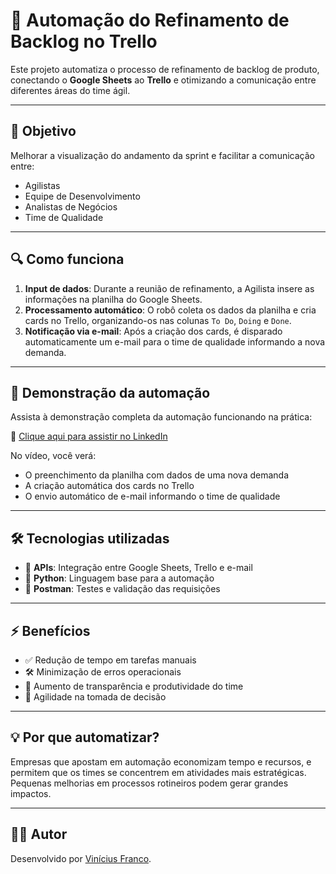 # 🚀 Automação do Refinamento de Backlog no Trello

Este projeto automatiza o processo de refinamento de backlog de produto, conectando o **Google Sheets** ao **Trello** e otimizando a comunicação entre diferentes áreas do time ágil.

---

## 🎯 Objetivo

Melhorar a visualização do andamento da sprint e facilitar a comunicação entre:
- Agilistas  
- Equipe de Desenvolvimento  
- Analistas de Negócios  
- Time de Qualidade

---

## 🔍 Como funciona

1. **Input de dados**: Durante a reunião de refinamento, a Agilista insere as informações na planilha do Google Sheets.
2. **Processamento automático**: O robô coleta os dados da planilha e cria cards no Trello, organizando-os nas colunas `To Do`, `Doing` e `Done`.
3. **Notificação via e-mail**: Após a criação dos cards, é disparado automaticamente um e-mail para o time de qualidade informando a nova demanda.

---

## 🎥 Demonstração da automação

Assista à demonstração completa da automação funcionando na prática:

🔗 [Clique aqui para assistir no LinkedIn](https://www.linkedin.com/posts/vin%C3%ADcius-franco_automaaexaeto-agile-gestaetodeprojetos-activity-7298794821664579584-zUV4)

No vídeo, você verá:
- O preenchimento da planilha com dados de uma nova demanda
- A criação automática dos cards no Trello
- O envio automático de e-mail informando o time de qualidade

---

## 🛠 Tecnologias utilizadas

- 🔗 **APIs**: Integração entre Google Sheets, Trello e e-mail
- 🐍 **Python**: Linguagem base para a automação
- 📮 **Postman**: Testes e validação das requisições

---

## ⚡ Benefícios

- ✅ Redução de tempo em tarefas manuais
- 🛠 Minimização de erros operacionais
- 🌟 Aumento de transparência e produtividade do time
- 🔄 Agilidade na tomada de decisão

---

## 💡 Por que automatizar?

Empresas que apostam em automação economizam tempo e recursos, e permitem que os times se concentrem em atividades mais estratégicas. Pequenas melhorias em processos rotineiros podem gerar grandes impactos.

---

## 👨‍💻 Autor

Desenvolvido por [Vinícius Franco](https://www.linkedin.com/in/vin%C3%ADcius-franco).
